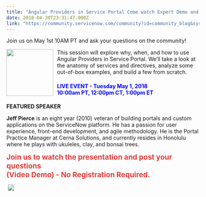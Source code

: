 ```yaml
---
title: "Angular Providers in Service Portal Come watch Expert Demo and Post Questions"
date: 2018-04-30T23:31:47.000Z
link: "https://community.servicenow.com/community?id=community_blog&sys_id=b8ec38e5db7dd7004816f3231f96199d"
---
```

<div class="cm-content-body">
<p>Join us on May 1st 10AM PT and ask your questions on the community!</p>
<p><img style="float: left; margin-right: 10px;" src="cf19fbfddb10db048c8ef4621f961906.iix" width="122" height="122" /></p>
<p>This session will explore why, when, and how to use Angular Providers in Service Portal. We’ll take a look at the anatomy of services and directives, analyze some out-of-box examples, and build a few from scratch.</p>
<h4 style="color: blue;"><strong>LIVE EVENT - Tuesday May 1, 2018<br />10:00am PT, 12:00pm CT, 1:00pm ET</strong></h4>
<p><strong>FEATURED SPEAKER</strong></p>
<p><strong>Jeff Pierce</strong> is an eight year (2010) veteran of building portals and custom applications on the ServiceNow platform. He has a passion for user experience, front-end development, and agile methodology. He is the Portal Practice Manager at Cerna Solutions, and currently resides in Honolulu where he plays with ukuleles, clay, and bonsai trees.</p>
<p><span style="color: #e23d39; font-size: 14pt;"><strong>Join us to watch the presentation and post your questions   <br />(Video Demo) - No Registration Required.</strong></span></p>
</div>
<p> <a href="community?id&#61;community_question&amp;sys_id&#61;e052101ddb1d1f083882fb651f9619a9" rel="nofollow"><img style="max-width: 100%; max-height: 480px;" src="ef7c38e1db7dd7004816f3231f96195c.iix" /></a></p>